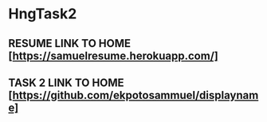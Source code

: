 # HngTask2
## RESUME LINK TO HOME [https://samuelresume.herokuapp.com/]
## TASK 2 LINK TO HOME [https://github.com/ekpotosammuel/displayname]

